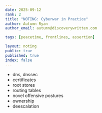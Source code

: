 ```yaml
---
date: 2025-09-12
rank: 2
title: "NOTING: Cyberwar in Practice"
author: Autumn Ryan
author_email: autumn@discoverywritten.com

tags: [peacetime, frontlines, assertion]

layout: noting
public: true
published: true
index: false
---
```


- dns, dnssec
- certificates
- root stores
- routing tables
- novel offensive postures
- ownership
- deescalation
